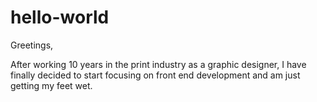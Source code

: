 # hello-world
Greetings,

After working 10 years in the print industry as a graphic designer, I have finally decided to start focusing on front end development and am just getting my feet wet. 
